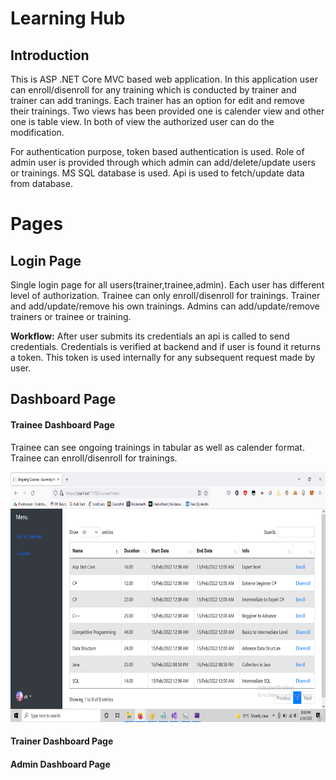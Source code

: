 
# Learning Hub

## Introduction
        
This is ASP .NET Core MVC based web application. In this application user can enroll/disenroll for any training which is conducted by trainer and trainer can add tranings. Each trainer has an option for edit and remove their trainings. Two views has been provided one is calender view and other one is table view. In both of view the authorized user can do the modification.

For authentication purpose, token based authentication is used. Role of admin user is provided through which admin can add/delete/update users or trainings. MS SQL database is used. Api is used to fetch/update data from database.     


# Pages

## Login Page

Single login page for all users(trainer,trainee,admin). Each user has different level of authorization. Trainee can only enroll/disenroll for trainings. Trainer and add/update/remove his own trainings. Admins can add/update/remove trainers or trainee or training.

**Workflow:** After user submits its credentials an api is called to send credentials. Credentials is verified at backend and if user is found it returns a token. This token is used internally for any subsequent request made by user. 

## Dashboard Page

#### Trainee Dashboard Page

Trainee can see ongoing trainings in tabular as well as calender format. Trainee can enroll/disenroll for trainings.

<img src="https://github.com/harshalkolhe0/Learning-Hub/blob/main/Images/TraineePage.png?raw=true" width="700"  height = "400">


#### Trainer Dashboard Page



#### Admin Dashboard Page
